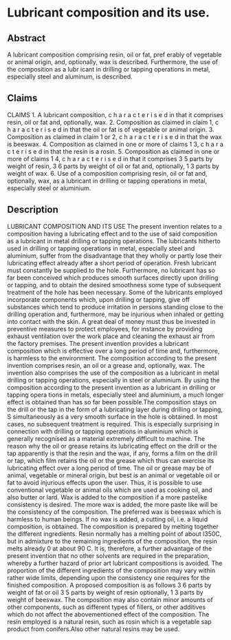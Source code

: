 # Lubricant composition and its use.

## Abstract
A lubricant composition comprising resin, oil or fat, pref erably of vegetable or animal origin, and, optionally, wax is described. Furthermore, the use of the composition as a lubr icant in drilling or tapping operations in metal, especially steel and aluminum, is described.

## Claims
CLAIMS 1. A lubricant composition, c h a r a c t e r i s e d in that it comprises resin, oil or fat and, optionally, wax. 2. Composition as claimed in claim 1, c h a r a c t e r i s e d in that the oil or fat is of vegetable or animal origin. 3. Composition as claimed in claim 1 or 2, c h a r a c t e r i s e d in that the wax is beeswax. 4. Composition as claimed in one or more of claims 1 3, c h a r a c t e r i s e d in that the resin is a rosin. 5. Composition as claimed in one or more of claims 1 4, c h a r a c t e r i s e d in that it comprises 3 5 parts by weight of resin, 3 6 parts by weight of oil or fat and, optionally, 1 3 parts by weight of wax. 6. Use of a composition comprising resin, oil or fat and, optionally, wax, as a lubricant in drilling or tapping operations in metal, especially steel or aluminium.

## Description
LUBRICANT COMPOSITION AND ITS USE The present invention relates to a composition having a lubricating effect and to the use of said composition as a lubricant in metal drilling or tapping operations. The lubricants hitherto used in drilling or tapping operations in metal, especially steel and aluminium, suffer from the disadvantage that they wholly or partly lose their lubricating effect already after a short period of operation. Fresh lubricant must constantly be supplied to the hole. Furthermore, no lubricant has so far been conceived which produces smooth surfaces directly upon drilling or tapping, and to obtain the desired smoothness some type of subsequent treatment of the hole has been necessary. Some of the lubricants employed incorporate components which, upon drilling or tapping, give off substances which tend to produce irritation in persons standing close to the drilling operation and, furthermore, may be injurious when inhaled or getting into contact with the skin. A great deal of money must thus be invested in preventive measures to protect employees, for instance by providing exhaust ventilation over the work place and cleaning the exhaust air from the factory premises. The present invention provides a lubricant composition which is effective over a long period of time and, furthermore, is harmless to the environment. The composition according to the present invention comprises resin, an oil or a grease and, optionally, wax. The invention also comprises the use of the composition as a lubricant in metal drilling or tapping operations, especially in steel or aluminium. By using the composition according to the present invention as a lubricant in drilling or tapping opera tions in metals, especially steel and aluminium, a much longer effect is obtained than has so far been possible.The composition stays on the drill or the tap in the form of a lubricating layer during drilling or tapping, S simultaneously as a very smooth surface in the hole is obtained. In most cases, no subsequent treatment is required. This is especially surprising in connection with drilling or tapping operations in aluminium which is generally recognised as a material extremely difficult to machine. The reason why the oil or grease retains its lubricating effect on the drill or the tap apparently is that the resin and the wax, if any, forms a film on the drill or tap, which film retains the oil or the grease which thus can exercise its lubricating effect over a long period of time. The oil or grease may be of animal, vegetable or mineral origin, but best is an animal or vegetable oil or fat to avoid injurious effects upon the user. Thus, it is possible to use conventional vegetable or animal oils which are used as cooking oil, and also butter or lard. Wax is added to the composition if a more pastelike consistency is desired. The more wax is added, the more paste like will be the consistency of the composition. The preferred wax is beeswax which is harmless to human beings. If no wax is added, a cutting oil, i.e. a liquid composition, is obtained. The composition is prepared by melting together the different ingredients. Resin normally has a melting point of about l350C, but in admixture to the remaining ingredients of the composition, the resin melts already 0 at about 90 C. It is, therefore, a further advantage of the present invention that no other solvents are required in the preparation, whereby a further hazard of prior art lubricant compositions is avoided. The proportion of the different ingredients of the composition may vary within rather wide limits, depending upon the consistency one requires for the finished composition. A proposed composition is as follows 3 6 parts by weight of fat or oil 3 5 parts by weight of resin optionally, 1 3 parts by weight of beeswax. The composition may also contain minor amounts of other components, such as different types of fillers, or other additives which do not affect the abovementioned effect of the composition. The resin employed is a natural resin, such as rosin which is a vegetable sap product from conifers.Also other natural resins may be used.